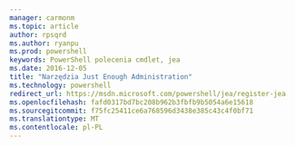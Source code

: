 ```yaml
---
manager: carmonm
ms.topic: article
author: rpsqrd
ms.author: ryanpu
ms.prod: powershell
keywords: PowerShell polecenia cmdlet, jea
ms.date: 2016-12-05
title: "Narzędzia Just Enough Administration"
ms.technology: powershell
redirect_url: https://msdn.microsoft.com/powershell/jea/register-jea
ms.openlocfilehash: fafd0317bd7bc208b962b3fbfb9b5054a6e15618
ms.sourcegitcommit: f75fc25411ce6a768596d3438e385c43c4f0bf71
ms.translationtype: MT
ms.contentlocale: pl-PL
---
```

